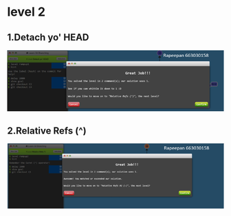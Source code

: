 # level 2

## 1.Detach yo' HEAD

![alt text](image-3.png)

## 2.Relative Refs (^)

![alt text](image-4.png)
